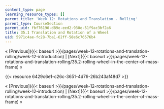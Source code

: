 ```yaml
---
content_type: page
learning_resource_types: []
parent_title: 'Week 12: Rotations and Translation - Rolling'
parent_type: CourseSection
parent_uid: fbf76190-d89e-eed2-930e-51f9ac3bf2a6
title: 35.1 Translation and Rotation of a Wheel
uid: 5971c4ae-fc28-7ba1-62ff-58e6c76576b4
---
```


« [Previous]({{< baseurl >}}/pages/week-12-rotations-and-translation-rolling/week-12-introduction) | [Next]({{< baseurl >}}/pages/week-12-rotations-and-translation-rolling/35.2-rolling-wheel-in-the-center-of-mass-frame) »

{{< resource 6429c6e1-c26c-3651-4d79-26b243af48d7 >}}

« [Previous]({{< baseurl >}}/pages/week-12-rotations-and-translation-rolling/week-12-introduction) | [Next]({{< baseurl >}}/pages/week-12-rotations-and-translation-rolling/35.2-rolling-wheel-in-the-center-of-mass-frame) »